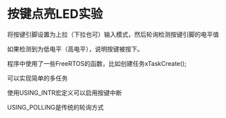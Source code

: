 # 按键点亮LED实验

将按键引脚设置为上拉（下拉也可）输入模式，然后轮询检测按键引脚的电平值

如果检测到为低电平（高电平），说明按键被按下。

程序中使用了一些FreeRTOS的函数，比如创建任务xTaskCreate();

可以实现简单的多任务

使用USING_INTR宏定义可以启用按键中断


USING_POLLING是传统的轮询方式
